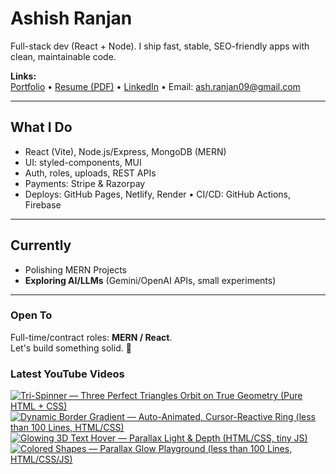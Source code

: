 # Ashish Ranjan

Full-stack dev (React + Node). I ship fast, stable, SEO-friendly apps with clean, maintainable code.

**Links:**  
[Portfolio](https://www.ashishranjan.net) • 
[Resume (PDF)](https://github.com/a2rp/resume/releases/latest/download/Ashish_Ranjan_Resume.pdf) • 
[LinkedIn](https://www.linkedin.com/in/aashishranjan/) • 
Email: ash.ranjan09@gmail.com

---

## What I Do
- React (Vite), Node.js/Express, MongoDB (MERN)
- UI: styled-components, MUI
- Auth, roles, uploads, REST APIs
- Payments: Stripe & Razorpay
- Deploys: GitHub Pages, Netlify, Render • CI/CD: GitHub Actions, Firebase

---

## Currently
- Polishing MERN Projects
- **Exploring AI/LLMs** (Gemini/OpenAI APIs, small experiments)

---

### Open To
Full-time/contract roles: **MERN / React**.  
Let's build something solid. 🚀

### Latest YouTube Videos
<p align="left">

<!-- BEGIN YOUTUBE-CARDS -->
[![Tri-Spinner — Three Perfect Triangles Orbit on True Geometry (Pure HTML + CSS)](https://ytcards.demolab.com/?id=fc7caF3d3Bw&title=Tri-Spinner+%E2%80%94+Three+Perfect+Triangles+Orbit+on+True+Geometry+%28Pure+HTML+%2B+CSS%29&lang=en&timestamp=1760967467&background_color=%230d1117&title_color=%23ffffff&stats_color=%23b3b3b3&max_title_lines=2&width=360&border_radius=10 "Tri-Spinner — Three Perfect Triangles Orbit on True Geometry (Pure HTML + CSS)")](https://www.youtube.com/shorts/fc7caF3d3Bw)
[![Dynamic Border Gradient — Auto-Animated, Cursor-Reactive Ring (less than 100 Lines, HTML/CSS)](https://ytcards.demolab.com/?id=HaSeiPkQEkw&title=Dynamic+Border+Gradient+%E2%80%94+Auto-Animated%2C+Cursor-Reactive+Ring+%28less+than+100+Lines%2C+HTML%2FCSS%29&lang=en&timestamp=1760964595&background_color=%230d1117&title_color=%23ffffff&stats_color=%23b3b3b3&max_title_lines=2&width=360&border_radius=10 "Dynamic Border Gradient — Auto-Animated, Cursor-Reactive Ring (less than 100 Lines, HTML/CSS)")](https://www.youtube.com/shorts/HaSeiPkQEkw)
[![Glowing 3D Text Hover — Parallax Light & Depth (HTML/CSS, tiny JS)](https://ytcards.demolab.com/?id=CmdTZWRKHbk&title=Glowing+3D+Text+Hover+%E2%80%94+Parallax+Light+%26+Depth+%28HTML%2FCSS%2C+tiny+JS%29&lang=en&timestamp=1760962546&background_color=%230d1117&title_color=%23ffffff&stats_color=%23b3b3b3&max_title_lines=2&width=360&border_radius=10 "Glowing 3D Text Hover — Parallax Light & Depth (HTML/CSS, tiny JS)")](https://www.youtube.com/shorts/CmdTZWRKHbk)
[![Colored Shapes — Parallax Glow Playground (less than 100 Lines, HTML/CSS/JS)](https://ytcards.demolab.com/?id=F0X-uOgxpP8&title=Colored+Shapes+%E2%80%94+Parallax+Glow+Playground+%28less+than+100+Lines%2C+HTML%2FCSS%2FJS%29&lang=en&timestamp=1760960522&background_color=%230d1117&title_color=%23ffffff&stats_color=%23b3b3b3&max_title_lines=2&width=360&border_radius=10 "Colored Shapes — Parallax Glow Playground (less than 100 Lines, HTML/CSS/JS)")](https://www.youtube.com/shorts/F0X-uOgxpP8)
<!-- END YOUTUBE-CARDS -->

</p>
